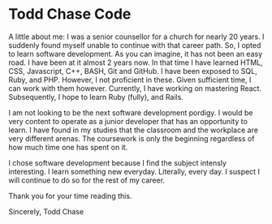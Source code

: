 # Todd Chase Code
A little about me: I was a senior counsellor for a church for nearly 20 years. 
I suddenly found myself unable to continue with that career path. So, I opted to learn software development.
As you can imagine, it has not been an easy road. I have been at it almost 2 years now. 
In that time I have learned HTML, CSS, Javascript, C++, BASH, Git and GitHub. I have been exposed to SQL, Ruby, and PHP.
However, I not proficient in these. Given sufficient time, I can work with them however.
Currently, I have working on mastering React. Subsequently, I hope to learn Ruby (fully), and Rails.

I am not looking to be the next software development pordigy. I would be very content to operate as a junior developer that has
an opportunity to learn. I have found in my studies that the classroom and the workplace are very different arenas. The coursework 
is only the beginning regardless of how much time one has spent on it. 

I chose software development because I find the subject intensly interesting. I learn something new everyday. Literally, every day. 
I suspect I will continue to do so for the rest of my career. 

Thank you for your time reading this.

Sincerely,
Todd Chase
